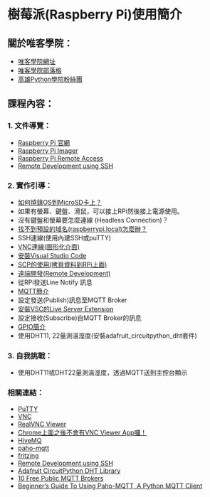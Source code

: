 # 樹莓派(Raspberry Pi)使用簡介

## 關於唯客學院：

* [唯客學院網址](https://www.victorgau.com)
* [唯客學院部落格](https://victorgau.com/blog/)
* [高雄Python學院粉絲團](https://www.facebook.com/KHPYAcademy/)

## 課程內容：



### 1. 文件導覽：

* [Raspberry Pi 官網](https://www.raspberrypi.org/)
* [Raspberry Pi Imager](https://www.raspberrypi.org/software/)
* [Raspberry Pi Remote Access](https://www.raspberrypi.org/documentation/remote-access/)
* [Remote Development using SSH](https://code.visualstudio.com/docs/remote/ssh)

### 2. 實作引導：

* [如何燒錄OS到MicroSD卡上？](https://www.raspberrypi.org/software/)
* 如果有螢幕、鍵盤、滑鼠，可以接上RPi然後接上電源使用。
* 沒有鍵盤和螢幕要怎麼連線 (Headless Connection)？
* [找不到預設的域名(raspberrypi.local)怎麼辦？](https://www.raspberrypi.org/documentation/remote-access/ip-address.md)
* SSH連線(使用內建SSH或puTTY)
* [VNC連線(圖形化介面)](https://www.realvnc.com/en/connect/download/viewer/)
* [安裝Visual Studio Code](https://code.visualstudio.com/)
* [SCP的使用(拷貝資料到RPi上面)](https://www.raspberrypi.org/documentation/remote-access/ssh/scp.md)
* [遠端開發(Remote Development)](https://code.visualstudio.com/docs/remote/ssh)
* 從RPi發送Line Notify 訊息
* [MQTT簡介](https://www.hivemq.com/)
* 設定發送(Publish)訊息至MQTT Broker
* [安裝VSC的Live Server Extension](https://marketplace.visualstudio.com/items?itemName=ritwickdey.LiveServer)
* 設定接收(Subscribe)自MQTT Broker的訊息
* [GPIO簡介](https://www.raspberrypi.org/documentation/usage/gpio)
* 使用DHT11, 22量測溫溼度(安裝adafruit_circuitpython_dht套件)

### 3. 自我挑戰：

* 使用DHT11或DHT22量測溫溼度，透過MQTT送到主控台顯示

### 相關連結：

* [PuTTY](https://www.putty.org/)
* [VNC](https://www.raspberrypi.org/documentation/remote-access/vnc/)
* [RealVNC Viewer](https://www.realvnc.com/en/connect/download/viewer/)
* [Chrome上面之後不會有VNC Viewer App囉！](https://help.realvnc.com/hc/en-us/articles/360017492037-Product-End-of-Life-EoL-notice-#vnc-viewer-plus-0-0)
* [HiveMQ](https://www.hivemq.com/)
* [paho-mqtt](https://github.com/eclipse/paho.mqtt.python)
* [fritzing](https://fritzing.org/)
* [Remote Development using SSH](https://code.visualstudio.com/docs/remote/ssh)
* [Adafruit CircuitPython DHT Library](https://circuitpython.readthedocs.io/projects/dht/en/latest/index.html)
* [10 Free Public MQTT Brokers](https://mntolia.com/10-free-public-private-mqtt-brokers-for-testing-prototyping/)
* [Beginner’s Guide To Using Paho-MQTT, A Python MQTT Client](https://mntolia.com/mqtt-python-with-paho-mqtt-client/)